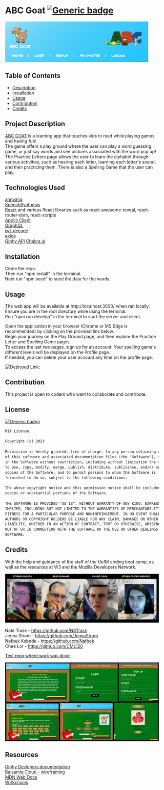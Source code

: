# ABC Goat [![Generic badge](https://img.shields.io/badge/License-MIT-green.svg)](https://choosealicense.com/licenses/mit/.)

![Alt text](image-1.png)

## Table of Contents

- [Description](#project-description)
- [Installation](#installation)
- [Usage](#usage)
- [Contribution](#contribution)
- [Credits](#credits)

## Project Description

[ABC GOAT](https://abc-goat-ddaec4f82441.herokuapp.com/) is a learning app that teaches kids to read while playing games and having fun!  
The game offers a play ground where the user can play a word guessing game, or just say words and see pictures associated with the word pop up!  
The Practice Letters page allows the user to learn the alphabet through various activities, such as hearing each letter, learning each letter's sound, and then practicing them. There is also a Spelling Game that the user can play.

## Technologies Used

[annyang](https://www.npmjs.com/package/annyang)  
 [SpeechSynthesis](https://developer.mozilla.org/en-US/docs/Web/API/Web_Speech_API)  
 [React](https://react.dev/learn) and various React libraries such as react-awesome-reveal, react-router-dom, react-scripts  
 [Apollo Client](https://www.npmjs.com/package/@apollo/client)  
 [GraphQL](https://graphql.org/)  
 [jwt-decode](https://www.npmjs.com/package/jwt-decode)  
 [axios](https://www.npmjs.com/package/axios)  
 [Giphy API](https://developers.giphy.com/)
[Chakra ui](https://chakra-ui.com/)

## Installation

Clone the repo.  
 Then run "npm install" in the terminal.  
 Next run "npm seed" to seed the data for the words.

## Usage

The web app will be available at http://localhost:3000/ when ran locally.  
Ensure you are in the root directory while using the terminal.   
Run "npm run develop" in the terminal to start the server and client.  

Open the application in your browser (Chrome or MS Edge is recommended) by clicking on the provided link below.  
Begin your journey on the Play Ground page, and then explore the Practice Letter and Spelling Game pages.   
To access the last two pages, sign up for an account. Your spelling game's different levels will be displayed on the Profile page.   
If needed, you can delete your user account any time on the profile page.

![Deployed Link:](https://abc-goat-ddaec4f82441.herokuapp.com/)



## Contribution

This project is open to coders who want to collaborate and contribute.

## License

[![Generic badge](https://img.shields.io/badge/License-MIT-green.svg)](https://choosealicense.com/licenses/mit/.)

```md
MIT License

Copyright (c) 2023

Permission is hereby granted, free of charge, to any person obtaining a copy
of this software and associated documentation files (the "Software"), to deal
in the Software without restriction, including without limitation the rights
to use, copy, modify, merge, publish, distribute, sublicense, and/or sell
copies of the Software, and to permit persons to whom the Software is
furnished to do so, subject to the following conditions:

The above copyright notice and this permission notice shall be included in all
copies or substantial portions of the Software.

THE SOFTWARE IS PROVIDED "AS IS", WITHOUT WARRANTY OF ANY KIND, EXPRESS OR
IMPLIED, INCLUDING BUT NOT LIMITED TO THE WARRANTIES OF MERCHANTABILITY,
FITNESS FOR A PARTICULAR PURPOSE AND NONINFRINGEMENT. IN NO EVENT SHALL THE
AUTHORS OR COPYRIGHT HOLDERS BE LIABLE FOR ANY CLAIM, DAMAGES OR OTHER
LIABILITY, WHETHER IN AN ACTION OF CONTRACT, TORT OR OTHERWISE, ARISING FROM,
OUT OF OR IN CONNECTION WITH THE SOFTWARE OR THE USE OR OTHER DEALINGS IN THE
SOFTWARE.
```

## Credits

With the help and guidance of the staff of the UofM coding boot camp, as well as the resources at W3 and the Mozilla Developers Network.

![Alt text](image-3.png)

Nate Trask - https://github.com/N8Trask  
Jenna Strom - https://github.com/JennaStrom  
Nafbek Kebede - https://github.com/Nafbek  
Chee Lor - https://github.com/CML120  

[Test repo where work was done](https://github.com/CML120/The_GOATs_test_repo)  


![Alt text](image.png)

## Resources

[Giphy Devlopers documentation](https://developers.giphy.com/docs/sdk/#webhttps://developer.mozilla.org/en-US/docs/Web/API/SpeechRecognition)  
[Balsamiq Cloud - wireframing](https://balsamiq.cloud/)  
[MDN Web Docs](https://developer.mozilla.org/en-US/)  
[W3Schools](https://www.w3schools.com/)
